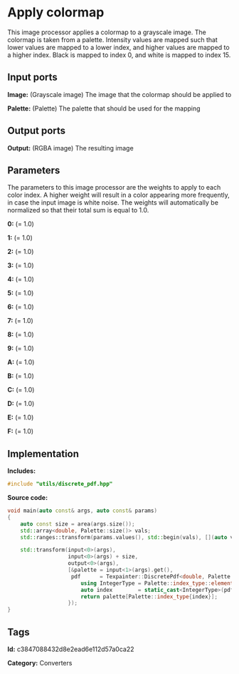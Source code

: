 # Apply colormap

This image processor applies a colormap to a grayscale image. The colormap is taken from a palette. Intensity values are mapped such that lower values are mapped to a lower index, and higher values are mapped to a higher index. Black is mapped to index 0, and white is mapped to index 15.

## Input ports

__Image:__ (Grayscale image) The image that the colormap should be applied to

__Palette:__ (Palette) The palette that should be used for the mapping

## Output ports

__Output:__ (RGBA image) The resulting image

## Parameters

The parameters to this image processor are the weights to apply to each color index. A higher weight will result in a color appearing more frequently, in case the input image is white noise. The weights will automatically be normalized so that their total sum is equal to 1.0.

__0:__ (= 1.0)

__1:__ (= 1.0)

__2:__ (= 1.0)

__3:__ (= 1.0)

__4:__ (= 1.0)

__5:__ (= 1.0)

__6:__ (= 1.0)

__7:__ (= 1.0)

__8:__ (= 1.0)

__9:__ (= 1.0)

__A:__ (= 1.0)

__B:__ (= 1.0)

__C:__ (= 1.0)

__D:__ (= 1.0)

__E:__ (= 1.0)

__F:__ (= 1.0)

## Implementation

__Includes:__ 

```c++
#include "utils/discrete_pdf.hpp"
```

__Source code:__ 

```c++
void main(auto const& args, auto const& params)
{
	auto const size = area(args.size());
	std::array<double, Palette::size()> vals;
	std::ranges::transform(params.values(), std::begin(vals), [](auto val) { return val.value(); });

	std::transform(input<0>(args),
	               input<0>(args) + size,
	               output<0>(args),
	               [&palette = input<1>(args).get(),
	                pdf      = Texpainter::DiscretePdf<double, Palette::size()>{vals}](auto val) {
		               using IntegerType = Palette::index_type::element_type;
		               auto index        = static_cast<IntegerType>(pdf.eventIndex(val));
		               return palette[Palette::index_type{index}];
	               });
}
```

## Tags

__Id:__ c3847088432d8e2ead6e112d57a0ca22

__Category:__ Converters